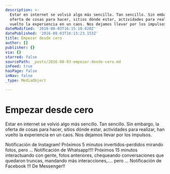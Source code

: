 ```yaml
---
description: >-
  Estar en internet se volvió algo más sencillo. Tan sencillo. Sin embargo, la
  oferta de cosas para hacer, sitios dónde estar, actividades para realizar, han
  vuelto la experiencia en un caos. Nos dejamos llevar por los impulsos.
dateModified: '2016-08-03T16:15:10.020Z'
datePublished: '2016-08-03T16:15:23.153Z'
title: Empezar desde cero
author: []
publisher: {}
via: {}
starred: false
sourcePath: _posts/2016-08-03-empezar-desde-cero.md
inFeed: true
hasPage: false
inNav: false
_type: MediaObject

---
```

# Empezar desde cero

Estar en internet se volvió algo más sencillo. Tan sencillo. Sin embargo, la oferta de cosas para hacer, sitios dónde estar, actividades para realizar, han vuelto la experiencia en un caos. Nos dejamos llevar por los impulsos.

Notificación de Instagram! Próximos 5 minutos invertidos-perdidos mirando fotos, pero ... Notificación de Whatsapp!!!! Próximos 15 minutos interactuando con gente, fotos anteriores, chequeando conversaciones que quedaron truncas, mandando más interacciones,.... pero ... Notificación de Facebook !!! De Messenger!!